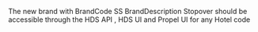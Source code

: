 The new brand with BrandCode SS BrandDescription Stopover should be accessible through the HDS API , HDS UI and Propel UI for any Hotel code
